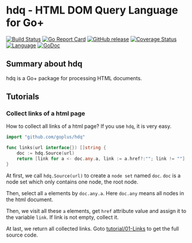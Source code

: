 hdq - HTML DOM Query Language for Go+
========

[![Build Status](https://github.com/goplus/hdq/actions/workflows/go.yml/badge.svg)](https://github.com/goplus/hdq/actions/workflows/go.yml)
[![Go Report Card](https://goreportcard.com/badge/github.com/goplus/hdq)](https://goreportcard.com/report/github.com/goplus/hdq)
[![GitHub release](https://img.shields.io/github/v/tag/goplus/hdq.svg?label=release)](https://github.com/goplus/hdq/releases)
[![Coverage Status](https://codecov.io/gh/goplus/hdq/branch/main/graph/badge.svg)](https://codecov.io/gh/goplus/hdq)
[![Language](https://img.shields.io/badge/language-Go+-blue.svg)](https://github.com/goplus/gop)
[![GoDoc](https://img.shields.io/badge/godoc-reference-teal.svg)](https://pkg.go.dev/mod/github.com/goplus/hdq)

## Summary about hdq

hdq is a Go+ package for processing HTML documents.

## Tutorials

### Collect links of a html page

How to collect all links of a html page? If you use `hdq`, it is very easy.

```go
import "github.com/goplus/hdq"

func links(url interface{}) []string {
	doc := hdq.Source(url)
	return [link for a <- doc.any.a, link := a.href?:""; link != ""]
}
```

At first, we call `hdq.Source(url)` to create a `node set` named `doc`. `doc` is a node set which only contains one node, the root node.

Then, select all `a` elements by `doc.any.a`. Here `doc.any` means all nodes in the html document.

Then, we visit all these `a` elements, get `href` attribute value and assign it to the variable `link`. If link is not empty, collect it.

At last, we return all collected links. Goto [tutorial/01-Links](tutorial/01-Links/links.gop) to get the full source code.
